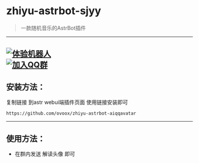 # zhiyu-astrbot-sjyy
> 一款随机音乐的AstrBot插件

---

[![体验机器人](https://img.shields.io/badge/🤖%20点我体验-加入QQ群-blue?style=for-the-badge&logo=tencent-qq)](https://qun.qq.com/qunpro/robot/qunshare?biz_type=1&robot_uin=3889263267)  
[![加入QQ群](https://img.shields.io/badge/👥%20点击加入-QQ群-blue?style=for-the-badge&logo=tencent-qq)](https://qun.qq.com/universal-share/share?ac=1&authKey=Zmfc%2Bk%2FRiYMA9NPkA%2Byp5zbQp1jERoYslNruhnqzlPD%2FOmrtAZW7q71voT%2F8GI4U&busi_data=eyJncm91cENvZGUiOiIzMzg1Mzk1NTkiLCJ0b2tlbiI6IkszMzIzOHU4dVFjYXpIdzRzeG5QYWpNWUJNS1M0QTQ1dTVGRVFxdE1vRDhZRVBIQm53eTBpVFNSN3B2aHVWQ3UiLCJ1aW4iOiIzMjYwNDc4MTIxIn0%3D&data=ZbdiPWyvmMe7vzdTQF-Hb2OWukNrq6whA0PRbeWnXa1FdJDPvxQJJreXWPFmajtAuJdpn9FQhQqIqh8-2I3Zag&svctype=4&tempid=h5_group_info)
---

## 安装方法：

复制链接 到astr webui端插件页面 使用链接安装即可

```
https://github.com/ovoox/zhiyu-astrbot-aiqqavatar
```

---

## 使用方法：

* 在群内发送 解读头像 即可